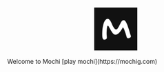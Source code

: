 <p align="center"><img src="icon.png" alt="Logo" width="100" height="100"></p>
Welcome to Mochi [play mochi](https://mochig.com)
